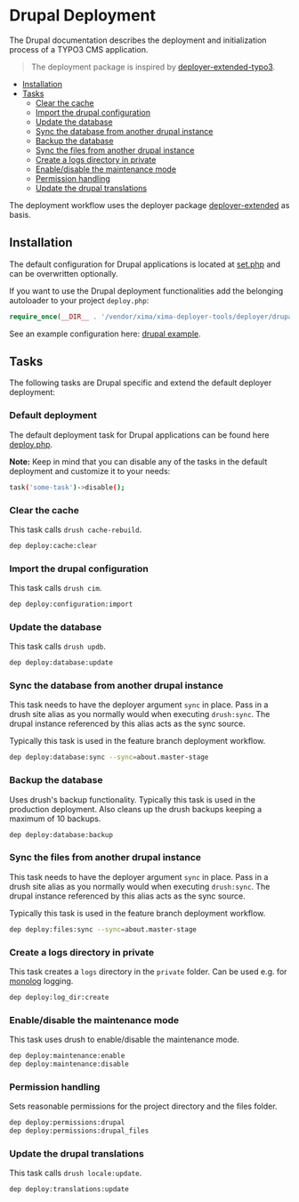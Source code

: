 # Drupal Deployment

The Drupal documentation describes the deployment and initialization process of a TYPO3 CMS application.

> The deployment package is inspired by [deployer-extended-typo3](https://github.com/sourcebroker/deployer-extended-typo3).

* [Installation](#installation)
* [Tasks](#tasks)
  + [Clear the cache](#clear-the-cache)
  + [Import the drupal configuration](#import-the-drupal-configuration)
  + [Update the database](#updat-the-database)
  + [Sync the database from another drupal instance](#sync-the-database-from-another-drupal-instance)
  + [Backup the database](#backup-the-database)
  + [Sync the files from another drupal instance](#sync-the-files-from-another-drupal-instance)
  + [Create a logs directory in private](#create-a-logs-directory-in-private)
  + [Enable/disable the maintenance mode](#enabledisable-the-maintenance-mode)
  + [Permission handling](#permission-handling)
  + [Update the drupal translations](#update-the-drupal-translations)


The deployment workflow uses the deployer package [deployer-extended](https://github.com/sourcebroker/deployer-extended) as basis. 

## Installation

The default configuration for Drupal applications is located at [set.php](../deployer/drupal/config/set.php) and can be overwritten optionally.

If you want to use the Drupal deployment functionalities add the belonging autoloader to your project `deploy.php`:

```php
require_once(__DIR__ . '/vendor/xima/xima-deployer-tools/deployer/drupal/autoload.php');
```

See an example configuration here: [drupal example](../deployer/drupal/example/).

## Tasks

The following tasks are Drupal specific and extend the default deployer deployment:

### Default deployment

The default deployment task for Drupal applications can be found here  [deploy.php](../deployer/drupal/task/deploy.php).

**Note:** Keep in mind that you can disable any of the tasks in the default deployment and customize it to your needs:

```bash
task('some-task')->disable();
```

### Clear the cache

This task calls `drush cache-rebuild`.

```bash
dep deploy:cache:clear
```

### Import the drupal configuration

This task calls `drush cim`.

```bash
dep deploy:configuration:import
```

### Update the database

This task calls `drush updb`.

```bash
dep deploy:database:update
```

### Sync the database from another drupal instance

This task needs to have the deployer argument `sync` in place. Pass in a drush site alias as you normally would when executing `drush:sync`. The drupal instance referenced by this alias acts as the sync source.

Typically this task is used in the feature branch deployment workflow.

```bash
dep deploy:database:sync --sync=about.master-stage
```

### Backup the database

Uses drush's backup functionality. Typically this task is used in the production deployment. Also cleans up the drush backups keeping a maximum of 10 backups.

```bash
dep deploy:database:backup
```

### Sync the files from another drupal instance

This task needs to have the deployer argument `sync` in place. Pass in a drush site alias as you normally would when executing `drush:sync`. The drupal instance referenced by this alias acts as the sync source.

Typically this task is used in the feature branch deployment workflow.

```bash
dep deploy:files:sync --sync=about.master-stage
```

### Create a logs directory in private

This task creates a `logs` directory in the `private` folder. Can be used e.g. for [monolog](https://www.drupal.org/project/monolog) logging.

```bash
dep deploy:log_dir:create
```

### Enable/disable the maintenance mode

This task uses drush to enable/disable the maintenance mode.

```bash
dep deploy:maintenance:enable
dep deploy:maintenance:disable
```

### Permission handling

Sets reasonable permissions for the project directory and the files folder.

```bash
dep deploy:permissions:drupal
dep deploy:permissions:drupal_files
```

### Update the drupal translations

This task calls `drush locale:update`.

```bash
dep deploy:translations:update
```
